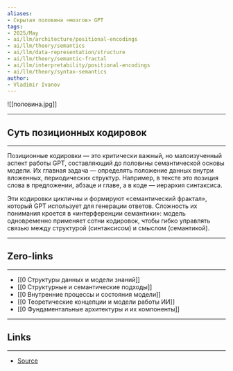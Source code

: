 ```yaml
---
aliases:
- Скрытая половина «мозгов» GPT
tags:
- 2025/May
- ai/llm/architecture/positional-encodings
- ai/llm/theory/semantics
- ai/llm/data-representation/structure
- ai/llm/theory/semantic-fractal
- ai/llm/interpretability/positional-encodings
- ai/llm/theory/syntax-semantics
author:
- Vladimir Ivanov
---
```

![[половина.jpg]]

-----
##  Суть позиционных кодировок 
-----
Позиционные кодировки — это критически важный, но малоизученный аспект работы GPT, составляющий до половины семантической основы модели. Их главная задача — определять положение данных внутри вложенных, периодических структур. Например, в тексте это позиция слова в предложении, абзаце и главе, а в коде — иерархия синтаксиса.

Эти кодировки цикличны и формируют «семантический фрактал», который GPT использует для генерации ответов. Сложность их понимания кроется в «интерференции семантики»: модель одновременно применяет сотни кодировок, чтобы гибко управлять связью между структурой (синтаксисом) и смыслом (семантикой).

---
## Zero-links
---
- [[0 Структуры данных и модели знаний]]
- [[0 Структурные и семантические подходы]]
- [[0 Внутренние процессы и состояния модели]]
- [[0 Теоретические концепции и модели работы ИИ]]
- [[0 Фундаментальные архитектуры и их компоненты]]

---
## Links
---
- [Source](https://t.me/turboproject/1655)